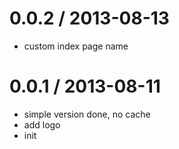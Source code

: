 
0.0.2 / 2013-08-13 
==================

  * custom index page name

0.0.1 / 2013-08-11 
==================

  * simple version done, no cache
  * add logo
  * init
